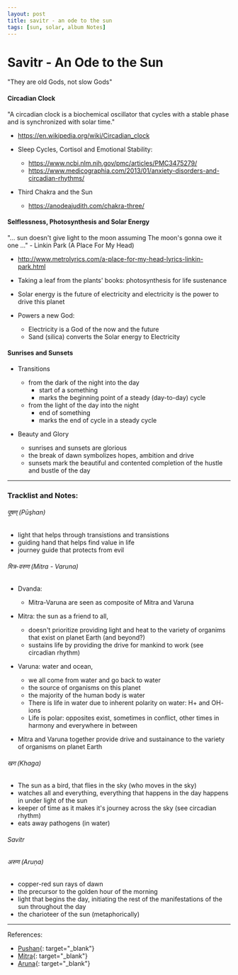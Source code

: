 ```yaml
---
layout: post
title: savitr - an ode to the sun
tags: [sun, solar, album Notes]
---
```


# Savitr - An Ode to the Sun

"They are old Gods, not slow Gods"

####  Circadian Clock

"A circadian clock is a biochemical oscillator that cycles with a stable phase and is synchronized with solar time."
- https://en.wikipedia.org/wiki/Circadian_clock


- Sleep Cycles, Cortisol and Emotional Stability:
    - https://www.ncbi.nlm.nih.gov/pmc/articles/PMC3475279/
    - https://www.medicographia.com/2013/01/anxiety-disorders-and-circadian-rhythms/

- Third Chakra and the Sun
    - https://anodeajudith.com/chakra-three/
    
#### Selflessness, Photosynthesis and Solar Energy

"... sun doesn't give light to the moon assuming
The moon's gonna owe it one ..." 
    - Linkin Park (A Place For My Head)
- http://www.metrolyrics.com/a-place-for-my-head-lyrics-linkin-park.html

- Taking a leaf from the plants' books: photosynthesis for life sustenance
- Solar energy is the future of electricity and electricity is the power to drive this planet

- Powers a new God:
    - Electricity is a God of the now and the future
    - Sand (silica) converts the Solar energy to Electricity
    

#### Sunrises and Sunsets

- Transitions 
    - from the dark of the night into the day 
        - start of a something 
        - marks the beginning point of a steady (day-to-day) cycle
    - from the light of the day into the night 
        - end of something 
        - marks the end of cycle in a steady cycle

- Beauty and Glory
    - sunrises and sunsets are glorious 
    - the break of dawn symbolizes hopes, ambition and drive
    - sunsets mark the beautiful and contented completion of the hustle and bustle of the day


<hr>

### Tracklist and Notes:


###### पूषण् (Pūşhan)

- light that helps through transistions and transistions
- guiding hand that helps find value in life 
- journey guide that protects from evil 


###### मित्र-वरुण (Mitra - Varuna)

- Dvanda: 
    - Mitra-Varuna are seen as composite of Mitra and Varuna

- Mitra: the sun as a friend to all, 
    - doesn't prioritize providing light and heat to the variety of organims that exist on planet Earth (and beyond?)
    - sustains life by providing the drive for mankind to work (see circadian rhythm)
    
- Varuna: water and ocean, 
    - we all come from water and go back to water
    - the source of organisms on this planet
    - the majority of the human body is water
    - There is life in water due to inherent polarity on water: H+ and OH- ions
    - Life is polar: opposites exist, sometimes in conflict, other times in harmony and everywhere in between 

- Mitra and Varuna together provide drive and sustainance to the variety of organisms on planet Earth 

###### खग (Khaga)

- The sun as a bird, that flies in the sky (who moves in the sky)
- watches all and everything, everything that happens in the day happens in under light of the sun
- keeper of time as it makes it's journey across the sky (see circadian rhythm)
- eats away pathogens (in water)

###### Savitr



###### अरुण (Aruṇa)

- copper-red sun rays of dawn
- the precursor to the golden hour of the morning
- light that begins the day, initiating the rest of the manifestations of the sun throughout the day
- the charioteer of the sun (metaphorically)

<hr>

References:

- [Pushan](https://deity-of-the-week.blogspot.com/2011/11/pusan.html){: target="_blank"}
- [Mitra](http://sacred-texts.com/hin/rigveda/rv03059.htm){: target="_blank"}
- [Aruna](http://www.apamnapat.com/entities/Aruna.html){: target="_blank"}

